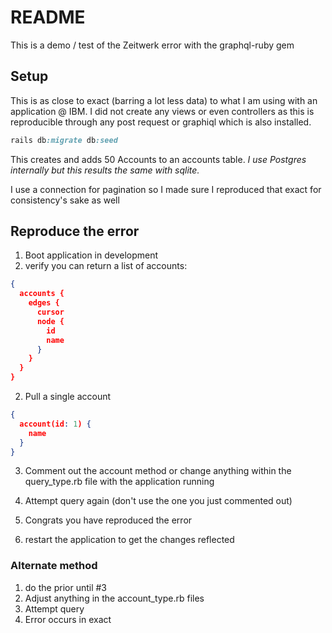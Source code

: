 # README
This is a demo / test of the Zeitwerk error with the graphql-ruby gem

## Setup

This is as close to exact (barring a lot less data) to what I am using with an application @ IBM. I did not create any views or even controllers as this is reproducible through any post request or graphiql which is also installed.

```ruby
rails db:migrate db:seed
```

This creates and adds 50 Accounts to an accounts table. _I use Postgres internally but this results the same with sqlite._ 

I use a connection for pagination so I made sure I reproduced that exact for consistency's sake as well

## Reproduce the error
1. Boot application in development
2. verify you can return a list of accounts:
```json
{
  accounts {
    edges {
      cursor
      node {
        id
        name
      }
    }
  }
}
```
2. Pull a single account
```json
{
  account(id: 1) {
    name
  }
}
```
3. Comment out the account method or change anything within the query_type.rb file with the application running

4. Attempt query again (don't use the one you just commented out)

5. Congrats you have reproduced the error
6. restart the application to get the changes reflected

### Alternate method

1. do the prior until #3
2. Adjust anything in the account_type.rb files
3. Attempt query
5. Error occurs in exact 
